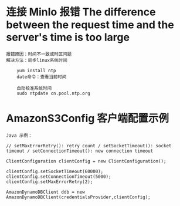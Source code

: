 #  连接 MinIo 报错 The difference between the request time and the server's time is too large
    
    报错原因：时间不一致或时区问题
    解决方法：同步linux系统时间
    
        yum install ntp
        date命令：查看当前时间 
        
        自动校准系统时间
        sudo ntpdate cn.pool.ntp.org 
        
        
#  AmazonS3Config  客户端配置示例
    Java 示例：
    
    // setMaxErrorRetry(): retry count / setSocketTimeout(): socket timeout / setConnectionTimeout(): new connection timeout
    
    ClientConfiguration clientConfig = new ClientConfiguration(); 
    
    clientConfig.setSocketTimeout(60000); 
    clientConfig.setConnectionTimeout(5000);
    clientConfig.setMaxErrorRetry(2);
    
    AmazonDynamoDBClient ddb = new AmazonDynamoDBClient(credentialsProvider,clientConfig);